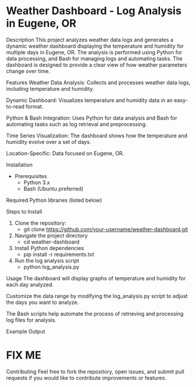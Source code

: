 # Weather Dashboard - Log Analysis in Eugene, OR

Description
This project analyzes weather data logs and generates a dynamic weather dashboard displaying the temperature and humidity for multiple days in Eugene, OR. The analysis is performed using Python for data processing, and Bash for managing logs and automating tasks. The dashboard is designed to provide a clear view of how weather parameters change over time.

Features
Weather Data Analysis: Collects and processes weather data logs, including temperature and humidity.

Dynamic Dashboard: Visualizes temperature and humidity data in an easy-to-read format.

Python & Bash Integration: Uses Python for data analysis and Bash for automating tasks such as log retrieval and preprocessing.

Time Series Visualization: The dashboard shows how the temperature and humidity evolve over a set of days.

Location-Specific: Data focused on Eugene, OR.

Installation
- Prerequisites
    - Python 3.x
    - Bash (Ubuntu preferred)

Required Python libraries (listed below)

Steps to Install
1) Clone the repository:
    - git clone https://github.com/your-username/weather-dashboard.git
2) Navigate the project directory
    - cd weather-dashboard
3) Install Python dependencies
    - pip install -r requirements.txt
4) Run the log analysis script
    - python log_analysis.py


Usage
The dashboard will display graphs of temperature and humidity for each day analyzed.

Customize the data range by modifying the log_analysis.py script to adjust the days you want to analyze.

The Bash scripts help automate the process of retrieving and processing log files for analysis.

Example Output
# FIX ME

Contributing
Feel free to fork the repository, open issues, and submit pull requests if you would like to contribute improvements or features.



